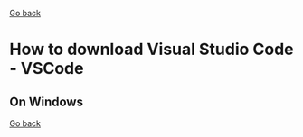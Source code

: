 
[Go back](index.md)

# How to download Visual Studio Code - VSCode

## On Windows



[Go back](index.md)

